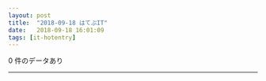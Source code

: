 ```yaml
---
layout: post
title:  "2018-09-18 はてぶIT"
date:   2018-09-18 16:01:09
tags: [it-hotentry]
---
```

0 件のデータあり

<hr>
